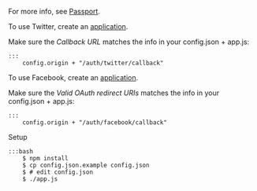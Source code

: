 For more info, see [Passport][1].


To use Twitter, create an [application][2].

Make sure the *Callback URL* matches the info in your config.json + app.js:

    :::
        config.origin + "/auth/twitter/callback"


To use Facebook, create an [application][3].

Make sure the *Valid OAuth redirect URIs* matches the info in your config.json + app.js:

    :::
        config.origin + "/auth/facebook/callback"


Setup

    :::bash
        $ npm install
        $ cp config.json.example config.json
        $ # edit config.json
        $ ./app.js 


[1]: http://passportjs.org/
[2]: https://dev.twitter.com/
[3]: https://developers.facebook.com/
